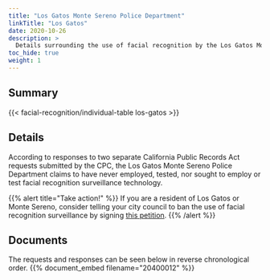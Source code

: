 ```yaml
---
title: "Los Gatos Monte Sereno Police Department"
linkTitle: "Los Gatos"
date: 2020-10-26
description: >
  Details surrounding the use of facial recognition by the Los Gatos Monte Sereno Police Department.
toc_hide: true
weight: 1
---
```


## Summary
{{< facial-recognition/individual-table los-gatos >}}

## Details
According to responses to two separate California Public Records Act requests submitted by the CPC, the Los Gatos Monte Sereno Police Department claims to have never employed, tested, nor sought to employ or test facial recognition surveillance technology.

{{% alert title="Take action!" %}}
If you are a resident of Los Gatos or Monte Sereno, consider telling your city council to ban the use of facial recognition surveillance by signing [this petition](http://chng.it/gkC8cDPb).
{{% /alert %}}

## Documents
The requests and responses can be seen below in reverse chronological order.
{{% document_embed filename="20400012" %}}
